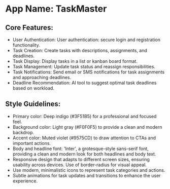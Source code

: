 # **App Name**: TaskMaster

## Core Features:

- User Authentication: User authentication: secure login and registration functionality.
- Task Creation: Create tasks with descriptions, assignments, and deadlines.
- Task Display: Display tasks in a list or kanban board format.
- Task Management: Update task status and reassign responsibilities.
- Task Notifications: Send email or SMS notifications for task assignments and approaching deadlines.
- Deadline Recommendation: AI tool to suggest optimal task deadlines based on workload.

## Style Guidelines:

- Primary color: Deep indigo (#3F51B5) for a professional and focused feel.
- Background color: Light gray (#F0F0F5) to provide a clean and modern backdrop.
- Accent color: Muted violet (#9575CD) to draw attention to CTAs and important actions.
- Body and headline font: 'Inter', a grotesque-style sans-serif font, providing a clean and modern look for both headlines and body text.
- Responsive design that adapts to different screen sizes, ensuring usability across devices. Use of border-radius for visual appeal.
- Use modern, minimalistic icons to represent task categories and actions.
- Subtle animations for task updates and transitions to enhance the user experience.